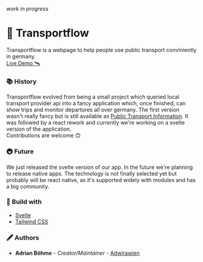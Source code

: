 *work in progress*

# 🦜 Transportflow

Transportflow is a webpage to help people use public transport conviniently in germany.<br>
[Live Demo 🛰](https://transportflow.online/)

### 📚 History

Transportflow evolved from being a small project which queried local transport provider api
into a fancy application which, once finished, can show trips and monitor departures all over germany.
The first version wasn't really fancy but is still available as [Public Transport Information](https://github.com/Adwirawien/PublicTransportInformation).
It was followed by a react rework and currently we're working on a svelte version of the application.<br>
Contributions are welcome 🙃

### 🚇 Future

We just released the svelte version of our app. In the future we're planning to
release native apps. The technology is not finally selected yet but probably will be react native,
as it's supported widely with modules and has a big community.

### 🔨 Build with

- [Svelte](https://svelte.dev/)
- [Tailwind CSS](https://tailwindcss.com/)

### 🖋 Authors

- **Adrian Böhme** - *Creator/Maintainer* - [Adwirawien](https://github.com/Adwirawien)
